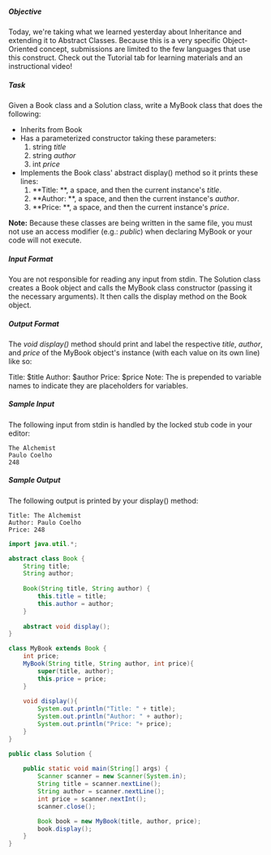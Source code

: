 ##### Objective 
Today, we're taking what we learned yesterday about Inheritance and extending it to Abstract Classes. Because this is a very specific Object-Oriented concept, submissions are limited to the few languages that use this construct. Check out the Tutorial tab for learning materials and an instructional video!

##### Task 
Given a Book class and a Solution class, write a MyBook class that does the following:

* Inherits from Book
* Has a parameterized constructor taking these  parameters:
    1. string *title*
    2. string *author*
    3. int *price*
* Implements the Book class' abstract display() method so it prints these  lines:
    1. **Title: **, a space, and then the current instance's *title*.
    2. **Author: **, a space, and then the current instance's *author*.
    3. **Price: **, a space, and then the current instance's *price*.

**Note:** Because these classes are being written in the same file, you must not use an access modifier (e.g.: *public*) when declaring MyBook or your code will not execute.

##### Input Format

You are not responsible for reading any input from stdin. The Solution class creates a Book object and calls the MyBook class constructor (passing it the necessary arguments). It then calls the display method on the Book object.

##### Output Format

The *void display()* method should print and label the respective *title*, *author*, and *price* of the MyBook object's instance (with each value on its own line) like so:

Title: $title
Author: $author
Price: $price
Note: The  is prepended to variable names to indicate they are placeholders for variables.

##### Sample Input

The following input from stdin is handled by the locked stub code in your editor:
```
The Alchemist
Paulo Coelho
248
```
##### Sample Output

The following output is printed by your display() method:
```
Title: The Alchemist
Author: Paulo Coelho
Price: 248
```

```java
import java.util.*;

abstract class Book {
    String title;
    String author;
    
    Book(String title, String author) {
        this.title = title;
        this.author = author;
    }
    
    abstract void display();
}

class MyBook extends Book {
    int price;
    MyBook(String title, String author, int price){
        super(title, author);
        this.price = price;
    }
    
    void display(){
        System.out.println("Title: " + title);
        System.out.println("Author: " + author);
        System.out.println("Price: "+ price);
    }
}

public class Solution {
   
    public static void main(String[] args) {
        Scanner scanner = new Scanner(System.in);
        String title = scanner.nextLine();
        String author = scanner.nextLine();
        int price = scanner.nextInt();
        scanner.close();

        Book book = new MyBook(title, author, price);
        book.display();
    }
}
```